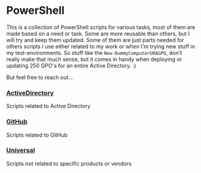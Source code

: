 # PowerShell
This is a collection of PowerShell scripts for various tasks, most of them are made based on a need or task. Some are more reusable than others, but I will try and keep them updated. Some of them are just parts needed for others scripts I use either related to my work or when I'm trying new stuff in my test-environments. So stuff like the `New-DummyComputerURAGPO`, don't really make that much sense, but it comes in handy when deploying or updating 250 GPO's for an entire Active Directory. :)

But feel free to reach out... 
### [ActiveDirectory](./ActiveDirectory/)
Scripts related to Active Directory
### [GitHub](./GitHub/)
Scripts related to GitHub
### [Universal](./Universal/)
Scripts not related to specific products or vendors
